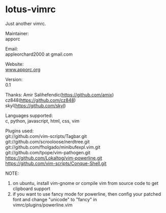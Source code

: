 lotus-vimrc
===========

Just another vimrc.
  
Maintainer:  
        apporc  
  
Email:   
        appleorchard2000 at gmail.com  
  
Website:  
        www.apporc.org  
  
Version:  
        0.1  
  
Thanks:
        Amir Salihefendic(https://github.com/amix)  
        cz848(https://github.com/cz848)  
        skyl(https://github.com/skyl)  

Languages supported:  
        c, python, javascript, html, css, vim  

Plugins used:  
        git://github.com/vim-scripts/Tagbar.git  
        git://github.com/scrooloose/nerdtree.git  
        git://github.com/fholgado/minibufexpl.vim.git  
        git://github.com/tpope/vim-pathogen.git  
        https://github.com/Lokaltog/vim-powerline.git  
        https://github.com/vim-scripts/Conque-Shell.git  

  
NOTE:  
1. on ubuntu, install vim-gnome or compile vim from source code to get clipboard support  
2. if you want to use fancy mode for powerline, then config your patched font and change "unicode" to "fancy" in  
vimrc/plugins/powerline.vim  

